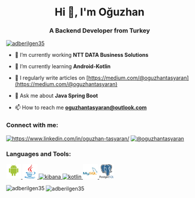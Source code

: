 <h1 align="center">Hi 👋, I'm Oğuzhan</h1>
<h3 align="center">A Backend Developer from Turkey</h3>

<p align="left"> <a href="https://github.com/ryo-ma/github-profile-trophy"><img src="https://github-profile-trophy.vercel.app/?username=adberilgen35" alt="adberilgen35" /></a> </p>

- 🔭 I’m currently working **NTT DATA Business Solutions**

- 🌱 I’m currently learning **Android-Kotlin**

- 📝 I regularly write articles on [https://medium.com/@oguzhantasyaran](https://medium.com/@oguzhantasyaran)

- 💬 Ask me about **Java Spring Boot**

- 📫 How to reach me **oguzhantasyaran@outlook.com**

<h3 align="left">Connect with me:</h3>
<p align="left">
<a href="/in/https://www.linkedin.com/in/oguzhan-tasyaran/" target="blank"><img align="center" src="https://raw.githubusercontent.com/rahuldkjain/github-profile-readme-generator/master/src/images/icons/Social/linked-in-alt.svg" alt="https://www.linkedin.com/in/oguzhan-tasyaran/" height="30" width="40" /></a>
<a href="https://medium.com/@oguzhantasyaran" target="blank"><img align="center" src="https://raw.githubusercontent.com/rahuldkjain/github-profile-readme-generator/master/src/images/icons/Social/medium.svg" alt="@oguzhantasyaran" height="30" width="40" /></a>
</p>

<h3 align="left">Languages and Tools:</h3>
<p align="left"> <a href="https://developer.android.com" target="_blank" rel="noreferrer"> <img src="https://raw.githubusercontent.com/devicons/devicon/master/icons/android/android-original-wordmark.svg" alt="android" width="40" height="40"/> </a> <a href="https://www.java.com" target="_blank" rel="noreferrer"> <img src="https://raw.githubusercontent.com/devicons/devicon/master/icons/java/java-original.svg" alt="java" width="40" height="40"/> </a> <a href="https://www.elastic.co/kibana" target="_blank" rel="noreferrer"> <img src="https://www.vectorlogo.zone/logos/elasticco_kibana/elasticco_kibana-icon.svg" alt="kibana" width="40" height="40"/> </a> <a href="https://kotlinlang.org" target="_blank" rel="noreferrer"> <img src="https://www.vectorlogo.zone/logos/kotlinlang/kotlinlang-icon.svg" alt="kotlin" width="40" height="40"/> </a> <a href="https://www.mysql.com/" target="_blank" rel="noreferrer"> <img src="https://raw.githubusercontent.com/devicons/devicon/master/icons/mysql/mysql-original-wordmark.svg" alt="mysql" width="40" height="40"/> </a> <a href="https://www.postgresql.org" target="_blank" rel="noreferrer"> <img src="https://raw.githubusercontent.com/devicons/devicon/master/icons/postgresql/postgresql-original-wordmark.svg" alt="postgresql" width="40" height="40"/> </a> </p>

<p><img align="left" src="https://github-readme-stats.vercel.app/api/top-langs?username=adberilgen35&show_icons=true&locale=en&layout=compact" alt="adberilgen35" /></p>

<p>&nbsp;<img align="center" src="https://github-readme-stats.vercel.app/api?username=adberilgen35&show_icons=true&locale=en" alt="adberilgen35" /></p>

